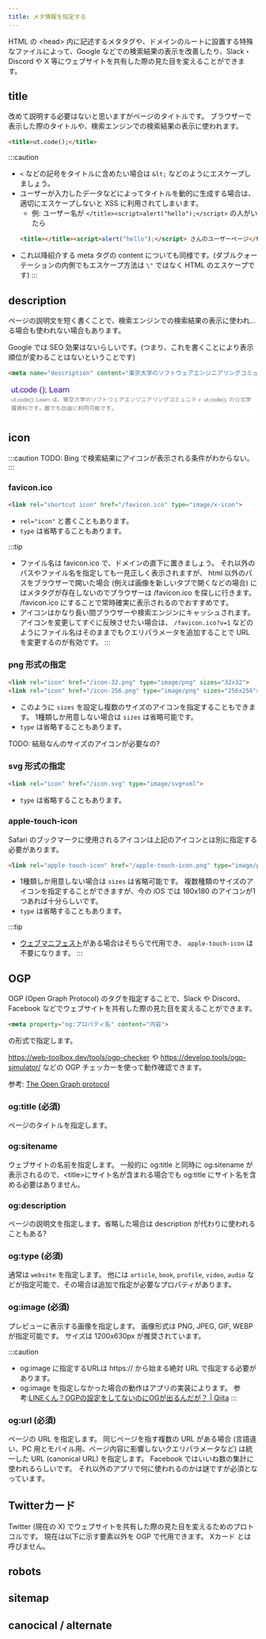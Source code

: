 ```yaml
---
title: メタ情報を指定する
---
```


HTML の &lt;head&gt; 内に記述するメタタグや、ドメインのルートに設置する特殊なファイルによって、Google などでの検索結果の表示を改善したり、Slack・Discord や X 等にウェブサイトを共有した際の見た目を変えることができます。

## title

改めて説明する必要はないと思いますがページのタイトルです。
ブラウザーで表示した際のタイトルや、検索エンジンでの検索結果の表示に使われます。

```html title="index.html"
<title>ut.code();</title>
```

:::caution
* `<` などの記号をタイトルに含めたい場合は `&lt;` などのようにエスケープしましょう。
* ユーザーが入力したデータなどによってタイトルを動的に生成する場合は、適切にエスケープしないと XSS に利用されてしまいます。
    * 例: ユーザー名が `</title><script>alert("hello");</script>` の人がいたら
    ```html
    <title></title><script>alert("hello");</script> さんのユーザーページ</title>
    ```
* これ以降紹介する meta タグの content についても同様です。(ダブルクォーテーションの内側でもエスケープ方法は `\"` ではなく HTML のエスケープです)
:::

## description

ページの説明文を短く書くことで、検索エンジンでの検索結果の表示に使われ... る場合も使われない場合もあります。

Google では SEO 効果はないらしいです。(つまり、これを書くことにより表示順位が変わることはないということです)

```html title="index.html"
<meta name="description" content="東京大学のソフトウェアエンジニアリングコミュニティ ut.code(); の公式学習資料です。誰でも自由に利用可能です。">
```

![utcode-learnのdescription](./t2-meta/description.png)

## icon

:::caution
TODO: Bing で検索結果にアイコンが表示される条件がわからない。
:::

### favicon.ico

```html title="index.html"
<link rel="shortcut icon" href="/favicon.ico" type="image/x-icon">
```

* `rel="icon"` と書くこともあります。
* `type` は省略することもあります。

:::tip
* ファイル名は favicon.ico で、ドメインの直下に置きましょう。
それ以外のパスやファイル名を指定しても一見正しく表示されますが、
html 以外のパスをブラウザーで開いた場合 (例えば画像を新しいタブで開くなどの場合) にはメタタグが存在しないのでブラウザーは /favicon.ico を探しに行きます。
/favicon.ico にすることで常時確実に表示されるのでおすすめです。
* アイコンはかなり長い間ブラウザーや検索エンジンにキャッシュされます。アイコンを変更してすぐに反映させたい場合は、 `/favicon.ico?v=1` などのようにファイル名はそのままでもクエリパラメータを追加することで URL を変更するのが有効です。
:::

### png 形式の指定

```html title="index.html"
<link rel="icon" href="/icon-32.png" type="image/png" sizes="32x32">
<link rel="icon" href="/icon-256.png" type="image/png" sizes="256x256">
```

* このように `sizes` を設定し複数のサイズのアイコンを指定することもできます。
1種類しか用意しない場合は `sizes` は省略可能です。
* `type` は省略することもあります。

TODO: 結局なんのサイズのアイコンが必要なの?

### svg 形式の指定

```html title="index.html"
<link rel="icon" href="/icon.svg" type="image/svg+xml">
```

* `type` は省略することもあります。

### apple-touch-icon

Safari のブックマークに使用されるアイコンは上記のアイコンとは別に指定する必要があります。

```html title="index.html"
<link rel="apple-touch-icon" href="/apple-touch-icon.png" type="image/png" sizes="180x180">
```

* 1種類しか用意しない場合は `sizes` は省略可能です。
複数種類のサイズのアイコンを指定することができますが、今の iOS では 180x180 のアイコンが1つあれば十分らしいです。
* `type` は省略することもあります。

:::tip
* [ウェブマニフェスト](./t3-app-1-pwa.md)がある場合はそちらで代用でき、 `apple-touch-icon` は不要になります。
:::

## OGP

OGP (Open Graph Protocol) のタグを指定することで、Slack や Discord、Facebook などでウェブサイトを共有した際の見た目を変えることができます。

```html title="index.html"
<meta property="og:プロパティ名" content="内容">
```
の形式で指定します。

https://web-toolbox.dev/tools/ogp-checker や https://develop.tools/ogp-simulator/ などの OGP チェッカーを使って動作確認できます。

参考: [The Open Graph protocol](https://ogp.me/)

### og:title (必須)

ページのタイトルを指定します。

### og:sitename

ウェブサイトの名前を指定します。
一般的に og:title と同時に og:sitename が表示されるので、&lt;title&gt;にサイト名が含まれる場合でも og:title にサイト名を含める必要はありません。

### og:description

ページの説明文を指定します。省略した場合は description が代わりに使われることもある?

### og:type (必須)

通常は `website` を指定します。
他には `article`, `book`, `profile`, `video`, `audio` などが指定可能で、その場合は追加で指定が必要なプロパティがあります。

### og:image (必須)

プレビューに表示する画像を指定します。
画像形式は PNG, JPEG, GIF, WEBP が指定可能です。
サイズは 1200x630px が推奨されています。

:::caution
* og:image に指定するURLは https:// から始まる絶対 URL で指定する必要があります。
* og:image を指定しなかった場合の動作はアプリの実装によります。
参考:[LINEくん？OGPの設定をしてないのにOGが出るんだが？ | Qiita](https://qiita.com/Takayuki_Nakano/items/e87c2d4af20e0dbfdec5)
:::

### og:url (必須)

ページの URL を指定します。
同じページを指す複数の URL がある場合 (言語違い、PC 用とモバイル用、ページ内容に影響しないクエリパラメータなど) は統一した URL (canonical URL) を指定します。
Facebook ではいいね数の集計に使われるらしいです。
それ以外のアプリで何に使われるのかは謎ですが必須となっています。

## Twitterカード

Twitter (現在の X) でウェブサイトを共有した際の見た目を変えるためのプロトコルです。
現在は以下に示す要素以外を OGP で代用できます。
Xカード とは呼びません。

## robots

## sitemap

## canocical / alternate


